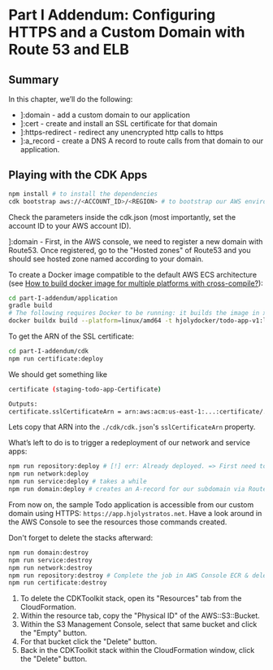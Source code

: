 # Part I Addendum: Configuring HTTPS and a Custom Domain with Route 53 and ELB

## Summary

In this chapter, we’ll do the following:

* ]:domain - add a custom domain to our application
* ]:cert	 - create and install an SSL certificate for that domain
* ]:https-redirect - redirect any unencrypted http calls to https
* ]:a_record - create a DNS A record to route calls from that domain to our application.

## Playing with the CDK Apps

```bash
npm install # to install the dependencies
cdk bootstrap aws://<ACCOUNT_ID>/<REGION> # to bootstrap our AWS environment
```

Check the parameters inside the cdk.json (most importantly, set the account ID to your AWS account ID).

]:domain - First, in the AWS console, we need to register a new domain with Route53. Once registered, go to the "Hosted zones" of Route53 and you should see hosted zone named according to your domain.

To create a Docker image compatible to the default AWS ECS architecture (see [How to build docker image for multiple platforms with cross-compile?](https://stackoverflow.com/questions/73978929/how-to-build-docker-image-for-multiple-platforms-with-cross-compile)):

```bash
cd part-I-addendum/application
gradle build
# The following requires Docker to be running: it builds the image in x86_64 and push it to DockerHub
docker buildx build --platform=linux/amd64 -t hjolydocker/todo-app-v1:latest --push .
```

To get the ARN of the SSL certificate:

```bash
cd part-I-addendum/cdk
npm run certificate:deploy
```

We should get something like

```bash
certificate (staging-todo-app-Certificate)

Outputs:
certificate.sslCertificateArn = arn:aws:acm:us-east-1:...:certificate/...
```

Lets copy that ARN into the `./cdk/cdk.json`'s `sslCertificateArn` property.

What’s left to do is to trigger a redeployment of our network and service apps:

```bash
npm run repository:deploy # [!] err: Already deployed. => First need to delete todo-app repository in ECR
npm run network:deploy 
npm run service:deploy # takes a while
npm run domain:deploy # creates an A-record for our subdomain via Route53 (takes a while)
```

From now on, the sample Todo application is accessible from our custom domain using HTTPS: `https://app.hjolystratos.net`. Have a look around in the AWS Console to see the resources those
commands created.

Don't forget to delete the stacks afterward:

```bash
npm run domain:destroy
npm run service:destroy
npm run network:destroy
npm run repository:destroy # Complete the job in AWS Console ECR & delete the repositories
npm run certificate:destroy
```

1. To delete the CDKToolkit stack, open its "Resources" tab from the CloudFormation.
2. Within the resource tab, copy the "Physical ID" of the AWS::S3::Bucket.
3. Within the S3 Management Console, select that same bucket and click the "Empty" button.
4. For that bucket click the "Delete" button.
5. Back in the CDKToolkit stack within the CloudFormation window, click the "Delete" button.
